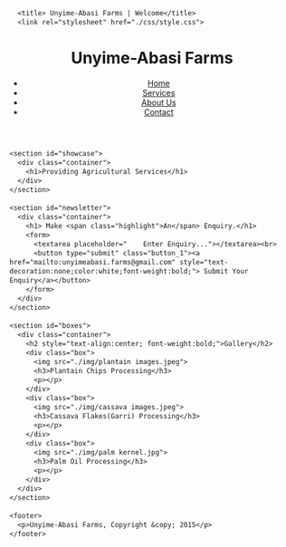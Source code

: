 <!DOCTYPE html>
<html>
  <head>
      <meta charset="utf-8">
      <meta name="viewport" content="width=device-width">

      <title> Unyime-Abasi Farms | Welcome</title>
      <link rel="stylesheet" href="./css/style.css">
  </head>

  <body>
    <header>
      <div class="container">
        <div id="branding">
          <h1><span class="highlight">Unyime-</span>Abasi Farms</h1>
        </div>
        <nav>
          <ul>
            <li class="current"><a href="index.md">Home</a></li>
            <li><a href="services.md">Services</a></li>
            <li><a href="about.md">About Us</a></li>
            <li><a href="contact.md">Contact</a></li>
          </ul>
        </nav>
      </div>
    </header>


    <section id="showcase">
      <div class="container">
        <h1>Providing Agricultural Services</h1>
      </div>
    </section>

    <section id="newsletter">
      <div class="container">
        <h1> Make <span class="highlight">An</span> Enquiry.</h1>
        <form>
          <textarea placeholder="    Enter Enquiry..."></textarea><br>
          <button type="submit" class="button_1"><a href="mailto:unyimeabasi.farms@gmail.com" style="text-decoration:none;color:white;font-weight:bold;"> Submit Your Enquiry</a></button>
        </form>
      </div>
    </section>

    <section id="boxes">
      <div class="container">
        <h2 style="text-align:center; font-weight:bold;">Gallery</h2>
        <div class="box">
          <img src="./img/plantain images.jpeg">
          <h3>Plantain Chips Processing</h3>
          <p></p>
        </div>
        <div class="box">
          <img src="./img/cassava images.jpeg">
          <h3>Cassava Flakes(Garri) Processing</h3>
          <p></p>
        </div>
        <div class="box">
          <img src="./img/palm kernel.jpg">
          <h3>Palm Oil Processing</h3>
          <p></p>
        </div>
      </div>
    </section>

    <footer>
      <p>Unyime-Abasi Farms, Copyright &copy; 2015</p>
    </footer>
  </body>
</html>
